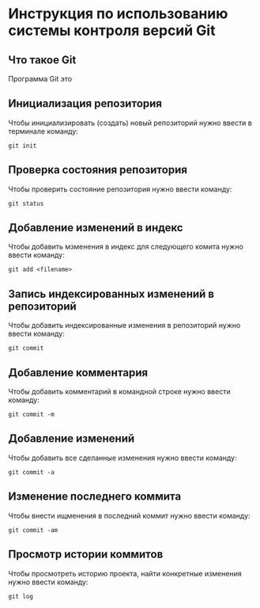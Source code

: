 # **Инструкция по использованию системы контроля версий Git**

## Что такое Git

Программа Git это

## Инициализация репозитория

Чтобы инициализировать (создать) новый репозиторий нужно ввести в терминале команду:

    git init

## Проверка состояния репозитория

Чтобы проверить состояние репозитория нужно ввести команду:

    git status

## Добавление изменений в индекс

Чтобы добавить мзменения в индекс для следующего комита нужно ввести команду:

    git add <filename>

## Запись индексированных изменений в репозиторий

Чтобы добавить индексированные изменения в репозиторий нужно ввести команду:

    git commit

## Добавление комментария

Чтобы добавить комментарий в командной строке нужно ввести команду:

    git commit -m

## Добавление изменений

Чтобы добавить все сделанные изменения нужно ввести команду:

    git commit -a

## Изменение последнего коммита

Чтобы внести ищменения в последний коммит нужно ввести команду:

    git commit -am

## Просмотр истории коммитов
Чтобы просмотреть историю проекта, найти конкретные изменения нужно ввести команду:

    git log
